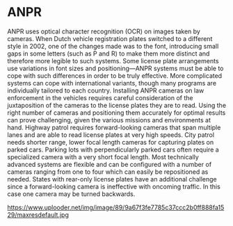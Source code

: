 # ANPR

ANPR uses optical character recognition (OCR) on images taken by cameras. When Dutch vehicle registration plates switched to a different style in 2002, one of the changes made was to the font, introducing small gaps in some letters (such as P and R) to make them more distinct and therefore more legible to such systems. Some license plate arrangements use variations in font sizes and positioning—ANPR systems must be able to cope with such differences in order to be truly effective. More complicated systems can cope with international variants, though many programs are individually tailored to each country.
Installing ANPR cameras on law enforcement in the vehicles requires careful consideration of the juxtaposition of the cameras to the license plates they are to read. Using the right number of cameras and positioning them accurately for optimal results can prove challenging, given the various missions and environments at hand. Highway patrol requires forward-looking cameras that span multiple lanes and are able to read license plates at very high speeds. City patrol needs shorter range, lower focal length cameras for capturing plates on parked cars. Parking lots with perpendicularly parked cars often require a specialized camera with a very short focal length. Most technically advanced systems are flexible and can be configured with a number of cameras ranging from one to four which can easily be repositioned as needed. States with rear-only license plates have an additional challenge since a forward-looking camera is ineffective with oncoming traffic. In this case one camera may be turned backwards.

https://www.uplooder.net/img/image/89/9a67f3fe7785c37ccc2b0ff888fa1529/maxresdefault.jpg
